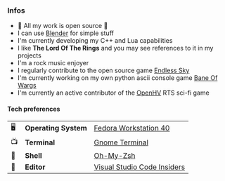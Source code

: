
### Infos
* 👀 All my work is open source 👀
* I can use [Blender](https://www.blender.org/) for simple stuff
* I'm currently developing my C++ and Lua capabilities
* I like **The Lord Of The Rings** and you may see references to it in my projects
* I'm a rock music enjoyer
* I regularly contribute to the open source game [Endless Sky](https://github.com/endless-sky/endless-sky)
* I'm currently working on my own python ascii console game [Bane Of Wargs](https://github.com/Dungeons-of-Kathallion/Bane-Of-Wargs)
* I'm currently an active contributor of the [OpenHV](https://github.com/OpenHV/OpenHV) RTS sci-fi game

#### Tech preferences

| |                       |                                                           |
|-|-----------------------|-----------------------------------------------------------|
|🖥| **Operating System** | [Fedora Workstation 40](https://fedoraproject.org/workstation/)|
|📺| **Terminal**         | [Gnome Terminal](https://github.com/GNOME/gnome-terminal)|
|🐚| **Shell**            | [Oh-My-Zsh](https://github.com/ohmyzsh/ohmyzsh)|
|📝| **Editor**           | [Visual Studio Code Insiders](https://github.com/Microsoft/vscode)|
